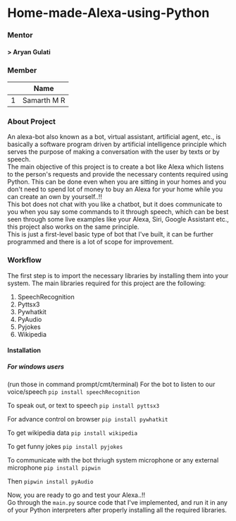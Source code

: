 # Home-made-Alexa-using-Python

### Mentor

#### > Aryan Gulati

### Member

||Name|
|-|-|
|1| Samarth M R|

### About Project 

An alexa-bot also known as a bot, virtual assistant, artificial agent, etc., is basically a software program driven by artificial intelligence principle which serves the purpose of making a conversation with the user by texts or by speech.\
The main objective of this project is to create a bot like Alexa which listens to the person's requests and provide the necessary contents required using Python. This can be done even when you are sitting in your homes and you don't need to spend lot of money to buy an Alexa for your home while you can create an own by yourself..!!\
This bot does not chat with you like a chatbot, but it does communicate to you when you say some commands to it through speech, which can be best seen through some live examples like your Alexa, Siri, Google Assistant etc., this project also works on the same principle.\
This is just a first-level basic type of bot that I've built, it can be further programmed and there is a lot of scope for improvement.

### Workflow

The first step is to import the necessary libraries by installing them into your system. The main libraries required for this project are the following:
1. SpeechRecognition
2. Pyttsx3
3. Pywhatkit
4. PyAudio
5. Pyjokes
6. Wikipedia

#### Installation
##### For windows users
(run those in command prompt/cmt/terminal)
For the bot to listen to our voice/speech
`pip install speechRecognition`

To speak out, or text to speech
`pip install pyttsx3`

For advance control on browser
`pip install pywhatkit`

To get wikipedia data
`pip install wikipedia`

To get funny jokes
`pip install pyjokes`

To communicate with the bot thriugh system microphone or any external microphone
`pip install pipwin`

Then
`pipwin install pyAudio`

Now, you are ready to go and test your Alexa..!!\
Go through the `main.py` source code that I've implemented, and run it in any of your Python interpreters after properly installing all the required libraries.
